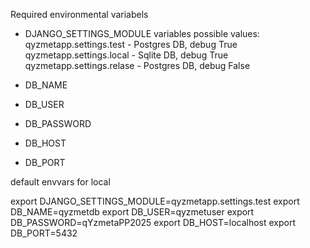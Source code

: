 

Required environmental variabels

- DJANGO_SETTINGS_MODULE
variables possible values:
    qyzmetapp.settings.test - Postgres DB, debug True
    qyzmetapp.settings.local - Sqlite DB, debug True
    qyzmetapp.settings.relase - Postgres DB, debug False


- DB_NAME
- DB_USER
- DB_PASSWORD
- DB_HOST
- DB_PORT

default envvars for local

export DJANGO_SETTINGS_MODULE=qyzmetapp.settings.test
export DB_NAME=qyzmetdb
export DB_USER=qyzmetuser
export DB_PASSWORD=qYzmetaPP2025
export DB_HOST=localhost
export DB_PORT=5432
